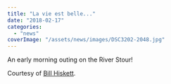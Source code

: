```yaml
---
title: "La vie est belle..."
date: "2018-02-17"
categories:
  - "news"
coverImage: "/assets/news/images/DSC3202-2048.jpg"
---
```


An early morning outing on the River Stour!

Courtesy of [Bill Hiskett](http://www.hiskett.net).
